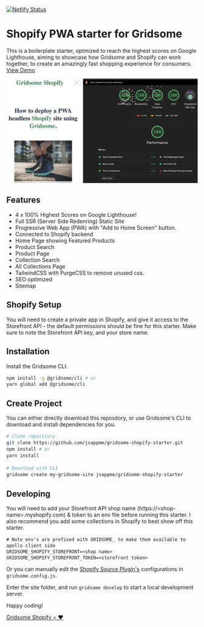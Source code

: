 [![Netlify Status](https://api.netlify.com/api/v1/badges/d38cd58f-ae41-48e5-8881-85bdd4357695/deploy-status)](https://app.netlify.com/sites/gridsome-shopify/deploys)

# Shopify PWA starter for Gridsome

This is a boilerplate starter, optmized to reach the highest scores on Google Lighthouse, aiming to showcase how Gridsome and Shopify can work together, to create an amazingly fast shopping experience for consumers. [View Demo](https://gridsome-shopify.netlify.com)

<img src="lighthouse.png">

## Features

- 4 x 100% Highest Scores on Google Lighthouse!
- Full SSR (Server Side Redenring) Static Site
- Progressive Web App (PWA) with "Add to Home Screen" button.
- Connected to Shopify backend
- Home Page showing Featured Products
- Product Search
- Product Page
- Collection Search
- All Collections Page
- TailwindCSS with PurgeCSS to remove unused css.
- SEO optimized
- Sitemap

## Shopify Setup

You will need to create a private app in Shopify, and give it access to the Storefront API - the default permissions should be fine for this starter.
Make sure to note the Storefront API key, and your store name.

## Installation

Install the Gridsome CLI.

```bash
npm install -g @gridsome/cli # or
yarn global add @gridsome/cli
```

## Create Project

You can either directly download this repository, or use Gridsome's CLI to download and install dependencies for you.

```bash
# Clone repository
git clone https://github.com/jsappme/gridsome-shopify-starter.git
npm install # or
yarn install

# Download with CLI
gridsome create my-gridsome-site jsappme/gridsome-shopify-starter
```

## Developing

You will need to add your Storefront API shop name (https://\<shop-name\>.myshopify.com) & token to an env file before running this starter.
I also recommend you add some collections in Shopify to best show off this starter.

```
# Note env's are prefixed with GRIDSOME_ to make them available to apollo client side
GRIDSOME_SHOPIFY_STOREFRONT=<shop name>
GRIDSOME_SHOPIFY_STOREFRONT_TOKEN=<storefront token>
```

Or you can manually edit the [Shopify Source Plugin's](https://gridsome.org/plugins/gridsome-source-shopify) configurations in `gridsome.config.js`.

Enter the site folder, and run `gridsome develop` to start a local development server.

Happy coding!

[Gridsome Shopify = ❤️](https://gridsomify.com)

